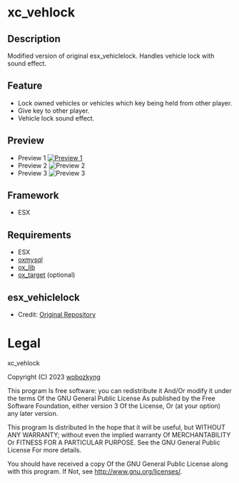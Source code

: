 # xc_vehlock

## Description
Modified version of original esx_vehiclelock. Handles vehicle lock with sound effect.

## Feature
- Lock owned vehicles or vehicles which key being held from other player.
- Give key to other player.
- Vehicle lock sound effect.

## Preview
- Preview 1
[![Preview 1](https://i.imgur.com/VhuTyQu.png)](https://streamable.com/oh6cpa)
- Preview 2
![Preview 2](https://i.imgur.com/R8ULbes.png)
- Preview 3
![Preview 3](https://i.imgur.com/rtxIF46.png)

## Framework
- ESX

## Requirements
- ESX
- [oxmysql](https://github.com/overextended/oxmysql)
- [ox_lib](https://github.com/overextended/ox_lib)
- [ox_target](https://github.com/overextended/ox_target) (optional)

## esx_vehiclelock
- Credit: [Original Repository](https://github.com/esx-community/esx_vehiclelock)

# Legal

xc_vehlock

Copyright (C) 2023 [wobozkyng](https://github.com/wobozkyng)

This program Is free software: you can redistribute it And/Or modify it under the terms Of the GNU General Public License As published by the Free Software Foundation, either version 3 Of the License, Or (at your option) any later version.

This program Is distributed In the hope that it will be useful, but WITHOUT ANY WARRANTY; without even the implied warranty Of MERCHANTABILITY Or FITNESS FOR A PARTICULAR PURPOSE. See the GNU General Public License For more details.

You should have received a copy Of the GNU General Public License along with this program. If Not, see http://www.gnu.org/licenses/.